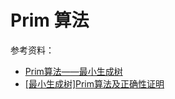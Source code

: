 # Prim 算法

参考资料：

- [Prim算法——最小生成树](https://zhuanlan.zhihu.com/p/85813699)
- [[最小生成树]Prim算法及正确性证明](https://zhuanlan.zhihu.com/p/340464163)

<!-- TODO: 普利姆算法 -->
